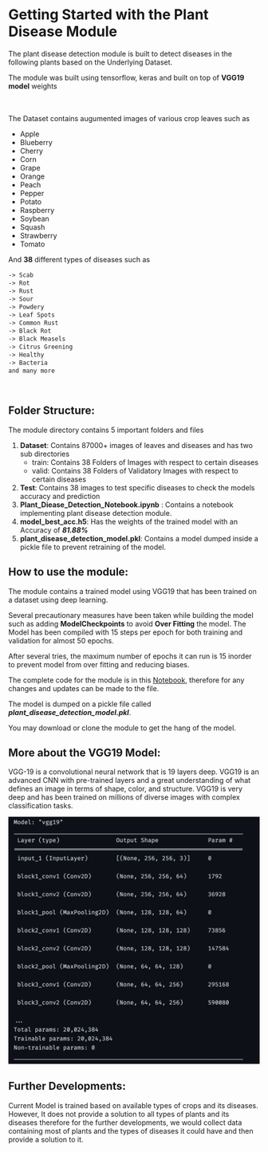# Getting Started with the Plant Disease Module

The plant disease detection module is built to detect diseases in the following plants based on the Underlying Dataset. 

The module was built using tensorflow, keras and built on top of **VGG19 model** weights

<br>
<br>
The Dataset contains augumented images of various crop leaves such as 

- Apple 
- Blueberry
- Cherry 
- Corn 
- Grape 
- Orange 
- Peach 
- Pepper
- Potato
- Raspberry 
- Soybean
- Squash
- Strawberry 
- Tomato


And **38** different types of diseases such as 

    -> Scab
    -> Rot
    -> Rust 
    -> Sour
    -> Powdery
    -> Leaf Spots
    -> Common Rust
    -> Black Rot
    -> Black Measels
    -> Citrus Greening
    -> Healthy
    -> Bacteria 
    and many more 

<br>

## Folder Structure: 

The module directory contains 5 important folders and files 

1. **Dataset**: Contains 87000+ images of leaves and diseases and has two sub directories 
   - train: Contains 38 Folders of Images with respect to certain diseases
   - valid: Contains 38 Folders of Validatory Images with respect to certain diseases
2. **Test**: Contains 38 images to test specific diseases to check the models accuracy and prediction
3. **Plant_Diease_Detection_Notebook.ipynb** : Contains a notebook implementing plant disease detection module. 
4. **model_best_acc.h5**: Has the weights of the trained model with an Accuracy of ***81.88%*** 
5. **plant_disease_detection_model.pkl**: Contains a model dumped inside a pickle file to prevent retraining of the model. 


## How to use the module: 

The module contains a trained model using VGG19 that has been trained on a dataset using deep learning. 

Several precautionary measures have been taken while building the model such as adding **ModelCheckpoints** to avoid **Over Fitting** the model. The Model has been compiled with 15 steps per epoch for both training and validation for almost 50 epochs. 

After several tries, the maximum number of epochs it can run is 15 inorder to prevent model from over fitting and reducing biases. 

The complete code for the module is in this <a href="./Plant_Diease_Detection_Notebook.ipynb">Notebook</a>, therefore for any changes and updates can be made to the file. 

The model is dumped on a pickle file called ***plant_disease_detection_model.pkl***. 

You may download or clone the module to get the hang of the model. 


## More about the VGG19 Model: 

VGG-19 is a convolutional neural network that is 19 layers deep. VGG19 is an advanced CNN with pre-trained layers and a great understanding of what defines an image in terms of shape, color, and structure. VGG19 is very deep and has been trained on millions of diverse images with complex classification tasks.

<img src="./Model_Summary.png">



## Further Developments: 

Current Model is trained based on available types of crops and its diseases. However, It does not provide a solution to all types of plants and its diseases therefore for the further developments, we would collect data containing most of plants and the types of diseases it could have and then provide a solution to it. 

